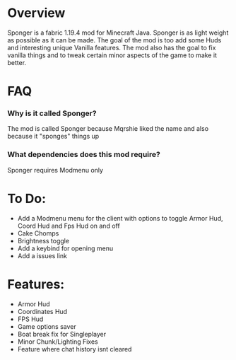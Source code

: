 # Overview
Sponger is a fabric 1.19.4 mod for Minecraft Java. Sponger is as light weight as possible as it can be made. The goal of the mod is too add some Huds and interesting unique Vanilla features. The mod also has the goal to fix vanilla things and to tweak certain minor aspects of the game to make it better.

# FAQ

### Why is it called Sponger?
The mod is called Sponger because Mqrshie liked the name and also because it "sponges" things up

### What dependencies does this mod require?
Sponger requires Modmenu only

# To Do:
* Add a Modmenu menu for the client with options to toggle Armor Hud, Coord Hud and Fps Hud on and off
* Cake Chomps
* Brightness toggle
* Add a keybind for opening menu
* Add a issues link

# Features:
* Armor Hud
* Coordinates Hud
* FPS Hud
* Game options saver
* Boat break fix for Singleplayer
* Minor Chunk/Lighting Fixes
* Feature where chat history isnt cleared
